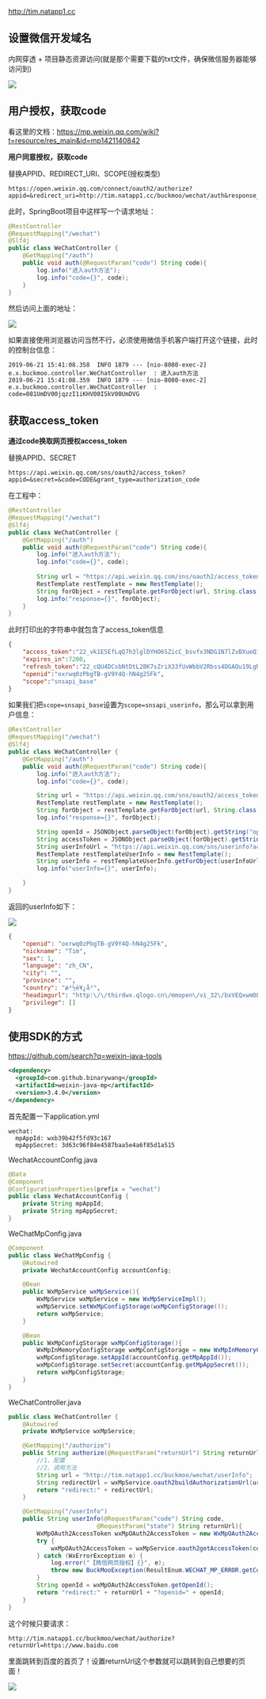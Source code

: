 

http://tim.natapp1.cc

## 设置微信开发域名

内网穿透 + 项目静态资源访问(就是那个需要下载的txt文件，确保微信服务器能够访问到)

![](https://s2.ax1x.com/2019/06/21/Vz6MqJ.png)



## 用户授权，获取code

看这里的文档：https://mp.weixin.qq.com/wiki?t=resource/res_main&id=mp1421140842

**用户同意授权，获取code**

替换APPID、REDIRECT_URI、SCOPE(授权类型)

```
https://open.weixin.qq.com/connect/oauth2/authorize?appid=&redirect_uri=http://tim.natapp1.cc/buckmoo/wechat/auth&response_type=code&scope=snsapi_base&state=STATE#wechat_redirect
```

此时，SpringBoot项目中这样写一个请求地址：

```java
@RestController
@RequestMapping("/wechat")
@Slf4j
public class WeChatController {
    @GetMapping("/auth")
    public void auth(@RequestParam("code") String code){
        log.info("进入auth方法");
        log.info("code={}", code);
    }
}
```

然后访问上面的地址：

![](https://s2.ax1x.com/2019/06/21/ZSFb9J.png)

如果直接使用浏览器访问当然不行，必须使用微信手机客户端打开这个链接，此时的控制台信息：

```
2019-06-21 15:41:08.358  INFO 1879 --- [nio-8080-exec-2] e.x.buckmoo.controller.WeChatController  : 进入auth方法
2019-06-21 15:41:08.359  INFO 1879 --- [nio-8080-exec-2] e.x.buckmoo.controller.WeChatController  : code=081UmDV00jqzzI1iKHV00ISkV00UmDVG
```

## 获取access_token

**通过code换取网页授权access_token**

替换APPID、SECRET

```
https://api.weixin.qq.com/sns/oauth2/access_token?appid=&secret=&code=CODE&grant_type=authorization_code
```

在工程中：

```java
@RestController
@RequestMapping("/wechat")
@Slf4j
public class WeChatController {
    @GetMapping("/auth")
    public void auth(@RequestParam("code") String code){
        log.info("进入auth方法");
        log.info("code={}", code);
        
        String url = "https://api.weixin.qq.com/sns/oauth2/access_token?appid=&secret=&code="+code+"&grant_type=authorization_code";
        RestTemplate restTemplate = new RestTemplate();
        String forObject = restTemplate.getForObject(url, String.class);
        log.info("response={}", forObject);
    }
}
```

此时打印出的字符串中就包含了access_token信息

```json
{
    "access_token":"22_vk1E5EfLqQ7h3lglDYHO6SZicC_bsvfx3NDG1N7lZvBXueQ19Y6rPLM9PyMq7dY",
    "expires_in":7200,
    "refresh_token":"22_cQU4DCsbNtDtL28K7sZriX33fUvWbbV2Rbss4DGAOu19LgNCEMcWA3U1IVNm3fE",
    "openid":"oxrwq0zPbgTB-gV9Y4Q-hN4g25Fk",
    "scope":"snsapi_base"
}
```

如果我们把`scope=snsapi_base`设置为`scope=snsapi_userinfo`，那么可以拿到用户信息：

```java
@RestController
@RequestMapping("/wechat")
@Slf4j
public class WeChatController {
    @GetMapping("/auth")
    public void auth(@RequestParam("code") String code){
        log.info("进入auth方法");
        log.info("code={}", code);

        String url = "https://api.weixin.qq.com/sns/oauth2/access_token?appid=&secret=&code="+code+"&grant_type=authorization_code";
        RestTemplate restTemplate = new RestTemplate();
        String forObject = restTemplate.getForObject(url, String.class);
        log.info("response={}", forObject);

        String openId = JSONObject.parseObject(forObject).getString("openid");
        String accessToken = JSONObject.parseObject(forObject).getString("access_token");
        String userInfoUrl = "https://api.weixin.qq.com/sns/userinfo?access_token="+accessToken+"&openid="+openId+"&lang=zh_CN";
        RestTemplate restTemplateUserInfo = new RestTemplate();
        String userInfo = restTemplateUserInfo.getForObject(userInfoUrl, String.class);
        log.info("userInfo={}", userInfo);

    }
}
```

返回的userInfo如下：

![](https://s2.ax1x.com/2019/09/15/ncd1Jg.png)

```json
{
	"openid": "oxrwq0zPbgTB-gV9Y4Q-hN4g25Fk",
	"nickname": "Tim",
	"sex": 1,
	"language": "zh_CN",
	"city": "",
	"province": "",
	"country": "æ³½è¥¿å²",
	"headimgurl": "http:\/\/thirdwx.qlogo.cn\/mmopen\/vi_32\/bxVEQxwmOLibgHtYurJxvW0yicXLVcTCUiaDQDqibEyoIKwS7ZRdOsZL02RibF79vdNt6cFEYU1v53r1plygOAL60hw\/132",
	"privilege": []
}
```

## 使用SDK的方式

https://github.com/search?q=weixin-java-tools

```xml
<dependency>
  <groupId>com.github.binarywang</groupId>
  <artifactId>weixin-java-mp</artifactId>
  <version>3.4.0</version>
</dependency>
```

首先配置一下application.yml

```
wechat:
  mpAppId: wxb39b42f5fd93c167
  mpAppSecret: 3d63c96f84e4587baa5e4a6f85d1a515
```

WechatAccountConfig.java

```java
@Data
@Component
@ConfigurationProperties(prefix = "wechat")
public class WechatAccountConfig {
    private String mpAppId;
    private String mpAppSecret;
}
```

WeChatMpConfig.java

```java
@Component
public class WeChatMpConfig {
    @Autowired
    private WechatAccountConfig accountConfig;

    @Bean
    public WxMpService wxMpService(){
        WxMpService wxMpService = new WxMpServiceImpl();
        wxMpService.setWxMpConfigStorage(wxMpConfigStorage());
        return wxMpService;
    }

    @Bean
    public WxMpConfigStorage wxMpConfigStorage(){
        WxMpInMemoryConfigStorage wxMpConfigStorage = new WxMpInMemoryConfigStorage();
        wxMpConfigStorage.setAppId(accountConfig.getMpAppId());
        wxMpConfigStorage.setSecret(accountConfig.getMpAppSecret());
        return wxMpConfigStorage;
    }
}
```

WeChatController.java

```java
public class WeChatController {
    @Autowired
    private WxMpService wxMpService;

    @GetMapping("/authorize")
    public String authorize(@RequestParam("returnUrl") String returnUrl){
        //1、配置
        //2、调用方法
        String url = "http://tim.natapp1.cc/buckmoo/wechat/userInfo";
        String redirectUrl = wxMpService.oauth2buildAuthorizationUrl(url, WxConsts.OAuth2Scope.SNSAPI_USERINFO, URLEncoder.encode(returnUrl));
        return "redirect:" + redirectUrl;
    }

    @GetMapping("/userInfo")
    public String userInfo(@RequestParam("code") String code,
                         @RequestParam("state") String returnUrl){
        WxMpOAuth2AccessToken wxMpOAuth2AccessToken = new WxMpOAuth2AccessToken();
        try {
            wxMpOAuth2AccessToken = wxMpService.oauth2getAccessToken(code);
        } catch (WxErrorException e) {
            log.error("【微信网页授权】{}", e);
            throw new BuckMooException(ResultEnum.WECHAT_MP_ERROR.getCode(), e.getError().getErrorMsg());
        }
        String openId = wxMpOAuth2AccessToken.getOpenId();
        return "redirect:" + returnUrl + "?openid=" + openId;
    }
}
```

这个时候只要请求：

```
http://tim.natapp1.cc/buckmoo/wechat/authorize?returnUrl=https://www.baidu.com
```

里面跳转到百度的首页了！设置returnUrl这个参数就可以跳转到自己想要的页面！

![](https://s2.ax1x.com/2019/06/21/ZS3kBF.png)